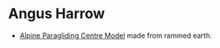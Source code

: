 # Angus Harrow

* [Alpine Paragliding Centre Model](paraglide-centre_20220106-1605.usdz) made from rammed earth.
